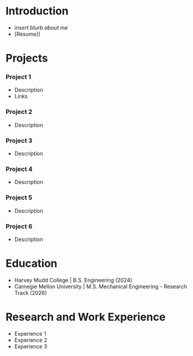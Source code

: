 # Introduction
- *insert blurb about me*
- [Resume](

# Projects
### Project 1
- Description
- Links

### Project 2
- Description

### Project 3
- Description

### Project 4
- Description

### Project 5
- Description

### Project 6
- Description
  
# Education 
- Harvey Mudd College | B.S. Engineering (2024)
- Carnegie Mellon University | M.S. Mechanical Engineering - Research Track (2026)

# Research and Work Experience
- Experience 1
- Experience 2
- Experience 3
  
